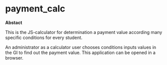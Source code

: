 # payment_calc

**Abstact**

This is the JS-calculator for determination a payment value according many specific conditions for every student.

An administrator as a calculator user chooses conditions inputs values in the GI to find out the payment value. This application can be opened in a browser.
